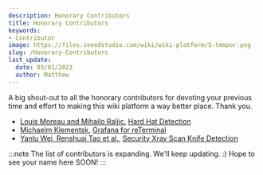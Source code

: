 ```yaml
---
description: Honorary Contributors
title: Honorary Contributors
keywords:
- Contributor
image: https://files.seeedstudio.com/wiki/wiki-platform/S-tempor.png
slug: /Honorary-Contributors
last_update:
  date: 03/01/2023
  author: Matthew
---
```


A big shout-out to all the honorary contributors for devoting your previous time and effort to making this wiki platform a way better place. Thank you.

- [Louis Moreau and Mihajlo Raljic](https://www.edgeimpulse.com/blog/enhancing-health-and-safety-in-industrial-environments-with-embedded-machine-learning), [Hard Hat Detection](/HardHat)
- [Michaelm Klementsk](https://www.the-diy-life.com/grafana-weather-dashboard-on-the-reterminal-by-seeed-studio/), [Grafana for reTerminal](/weather-dashboard-with-Grafana-reTerminal)
- [Yanlu Wei, Renshuai Tao et al.](https://arxiv.org/pdf/2004.08656.pdf), [Security Xray Scan Knife Detection](/Security_Scan)

:::note
The list of contributors is expanding. We'll keep updating. :) Hope to see your name here SOON!
:::
